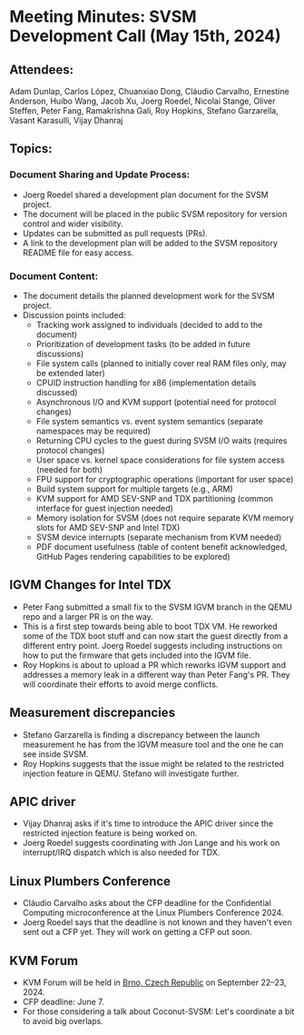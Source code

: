 # Meeting Minutes: SVSM Development Call (May 15th, 2024)

## Attendees:

Adam Dunlap, Carlos López, Chuanxiao Dong, Cláudio Carvalho, Ernestine Anderson, Huibo Wang, Jacob Xu, Joerg Roedel, Nicolai Stange, Oliver Steffen, Peter Fang, Ramakrishna Gali, Roy Hopkins, Stefano Garzarella, Vasant Karasulli, Vijay Dhanraj

## Topics:

### Document Sharing and Update Process:

* Joerg Roedel shared a development plan document for the SVSM project.
* The document will be placed in the public SVSM repository for version control and wider visibility.
* Updates can be submitted as pull requests (PRs).
* A link to the development plan will be added to the SVSM repository README file for easy access.

### Document Content:

* The document details the planned development work for the SVSM project.
* Discussion points included:
  * Tracking work assigned to individuals (decided to add to the document)
  * Prioritization of development tasks (to be added in future discussions)
  * File system calls (planned to initially cover real RAM files only, may be extended later)
  * CPUID instruction handling for x86 (implementation details discussed)
  * Asynchronous I/O and KVM support (potential need for protocol changes)
  * File system semantics vs. event system semantics (separate namespaces may be required)
  * Returning CPU cycles to the guest during SVSM I/O waits (requires protocol changes)
  * User space vs. kernel space considerations for file system access (needed for both)
  * FPU support for cryptographic operations (important for user space)
  * Build system support for multiple targets (e.g., ARM)
  * KVM support for AMD SEV-SNP and TDX partitioning (common interface for guest injection needed)
  * Memory isolation for SVSM (does not require separate KVM memory slots for AMD SEV-SNP and Intel TDX)
  * SVSM device interrupts (separate mechanism from KVM needed)
  * PDF document usefulness (table of content benefit acknowledged, GitHub Pages rendering capabilities to be explored)

## IGVM Changes for Intel TDX

* Peter Fang submitted a small fix to the SVSM IGVM branch in the QEMU repo and a larger PR is on the way.
* This is a first step towards being able to boot TDX VM. He reworked some of the TDX boot stuff and can now start the guest directly from a different entry point. Joerg Roedel suggests including instructions on how to put the firmware that gets included into the IGVM file.
* Roy Hopkins is about to upload a PR which reworks IGVM support and addresses a memory leak in a different way than Peter Fang's PR. They will coordinate their efforts to avoid merge conflicts.

## Measurement discrepancies

* Stefano Garzarella is finding a discrepancy between the launch measurement he has from the IGVM measure tool and the one he can see inside SVSM.
* Roy Hopkins suggests that the issue might be related to the restricted injection feature in QEMU. Stefano will investigate further.

## APIC driver

* Vijay Dhanraj asks if it's time to introduce the APIC driver since the restricted injection feature is being worked on.
* Joerg Roedel suggests coordinating with Jon Lange and his work on interrupt/IRQ dispatch which is also needed for TDX.

## Linux Plumbers Conference

* Cláudio Carvalho asks about the CFP deadline for the Confidential Computing microconference at the Linux Plumbers Conference 2024.
* Joerg Roedel says that the deadline is not known and they haven't even sent out a CFP yet. They will work on getting a CFP out soon.

## KVM Forum

* KVM Forum will be held in [Brno, Czech Republic](https://kvm-forum.qemu.org/location) on September 22–23, 2024.
* CFP deadline: June 7.
* For those considering a talk about Coconut-SVSM: Let's coordinate a bit to avoid big overlaps.

